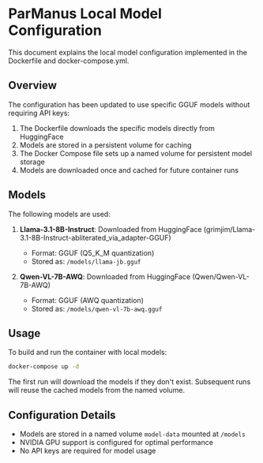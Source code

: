 # ParManus Local Model Configuration

This document explains the local model configuration implemented in the Dockerfile and docker-compose.yml.

## Overview

The configuration has been updated to use specific GGUF models without requiring API keys:

1. The Dockerfile downloads the specific models directly from HuggingFace
2. Models are stored in a persistent volume for caching
3. The Docker Compose file sets up a named volume for persistent model storage
4. Models are downloaded once and cached for future container runs

## Models

The following models are used:

1. **Llama-3.1-8B-Instruct**: Downloaded from HuggingFace (grimjim/Llama-3.1-8B-Instruct-abliterated_via_adapter-GGUF)
   - Format: GGUF (Q5_K_M quantization)
   - Stored as: `/models/llama-jb.gguf`

2. **Qwen-VL-7B-AWQ**: Downloaded from HuggingFace (Qwen/Qwen-VL-7B-AWQ)
   - Format: GGUF (AWQ quantization)
   - Stored as: `/models/qwen-vl-7b-awq.gguf`

## Usage

To build and run the container with local models:

```bash
docker-compose up -d
```

The first run will download the models if they don't exist. Subsequent runs will reuse the cached models from the named volume.

## Configuration Details

- Models are stored in a named volume `model-data` mounted at `/models`
- NVIDIA GPU support is configured for optimal performance
- No API keys are required for model usage
